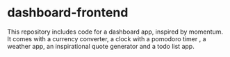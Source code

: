# dashboard-frontend
This repository includes code for a dashboard app, inspired by momentum. It comes with a currency converter, a clock with a pomodoro timer , a weather app, an inspirational quote generator and a todo list app.
